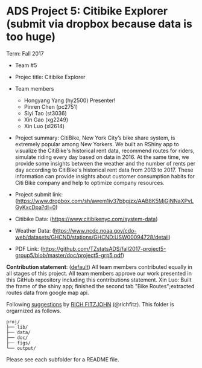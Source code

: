# ADS Project 5: Citibike Explorer (submit via dropbox because data is too huge)

Term: Fall 2017

+ Team #5
+ Projec title: Citibike Explorer 
+ Team members
	+ Hongyang Yang (hy2500) Presenter!
	+ Pinren Chen (pc2751)
	+ Siyi Tao (st3036)
	+ Xin Gao (xg2249)
	+ Xin Luo (xl2614)
+ Project summary: CitiBike, New York City’s bike share system, is extremely popular among New Yorkers. We built an RShiny app to visualize the CitiBike's historical rent data, recommend routes for riders, simulate riding every day based on data in 2016. At the same time, we provide some insights between the weather and the number of rents per day according to CitiBike's historical rent data from 2013 to 2017. These information can provide insights about customer consumption habits for Citi Bike company and help to optimize company resources.

+ Project submit link: (https://www.dropbox.com/sh/awem1iv37bbgjzx/AAB8K5MjGjNNaXPvLGyKxcDpa?dl=0)

+ Citibike Data: (https://www.citibikenyc.com/system-data)
+ Weather Data: (https://www.ncdc.noaa.gov/cdo-web/datasets/GHCND/stations/GHCND:USW00094728/detail)
+ PDF Link: (https://github.com/TZstatsADS/fall2017-project5-group5/blob/master/doc/project5-grp5.pdf)
	
**Contribution statement**: ([default](doc/a_note_on_contributions.md)) All team members contributed equally in all stages of this project. All team members approve our work presented in this GitHub repository including this contributions statement. 
Xin Luo: Built the frame of the shiny app; finished the second tab "Bike Routes";extracted routes data from google map api.

Following [suggestions](http://nicercode.github.io/blog/2013-04-05-projects/) by [RICH FITZJOHN](http://nicercode.github.io/about/#Team) (@richfitz). This folder is orgarnized as follows.

```
proj/
├── lib/
├── data/
├── doc/
├── figs/
└── output/
```

Please see each subfolder for a README file.
